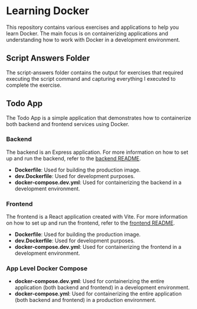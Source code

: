 # Learning Docker

This repository contains various exercises and applications to help you learn Docker. The main focus is on containerizing applications and understanding how to work with Docker in a development environment.

## Script Answers Folder

The script-answers folder contains the output for exercises that required executing the script command and capturing everything I executed to complete the exercise.

## Todo App

The Todo App is a simple application that demonstrates how to containerize both backend and frontend services using Docker.

### Backend

The backend is an Express application. For more information on how to set up and run the backend, refer to the [backend README](./todo-app/todo-backend/README.md).

- **Dockerfile**: Used for building the production image.
- **dev.Dockerfile**: Used for development purposes.
- **docker-compose.dev.yml**: Used for containerizing the backend in a development environment.

### Frontend

The frontend is a React application created with Vite. For more information on how to set up and run the frontend, refer to the [frontend README](./todo-app/todo-frontend/README.md).

- **Dockerfile**: Used for building the production image.
- **dev.Dockerfile**: Used for development purposes.
- **docker-compose.dev.yml**: Used for containerizing the frontend in a development environment.

### App Level Docker Compose

- **docker-compose.dev.yml**: Used for containerizing the entire application (both backend and frontend) in a development environment.
- **docker-compose.yml**: Used for containerizing the entire application (both backend and frontend) in a production environment.
